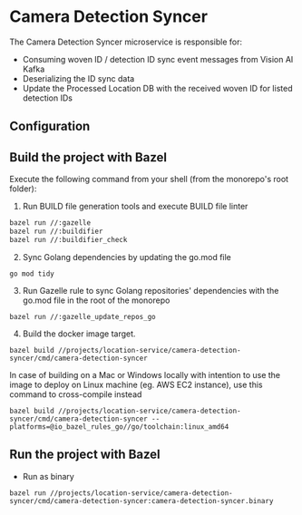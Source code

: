 # Camera Detection Syncer

The Camera Detection Syncer microservice is responsible for:

* Consuming woven ID / detection ID sync event messages from Vision AI Kafka
* Deserializing the ID sync data
* Update the Processed Location DB with the received woven ID for listed detection IDs

## Configuration

## Build the project with Bazel

Execute the following command from your shell (from the monorepo's root folder):

1. Run BUILD file generation tools and execute BUILD file linter

```sh
bazel run //:gazelle
bazel run //:buildifier
bazel run //:buildifier_check
```

2. Sync Golang dependencies by updating the go.mod file

```
go mod tidy
```

3. Run Gazelle rule to sync Golang repositories' dependencies with the go.mod file in the root of the monorepo

```
bazel run //:gazelle_update_repos_go
```

4. Build the docker image target.

```
bazel build //projects/location-service/camera-detection-syncer/cmd/camera-detection-syncer
```

In case of building on a Mac or Windows locally with intention to use the image to deploy on Linux machine (eg. AWS EC2
instance), use this command to cross-compile instead

```
bazel build //projects/location-service/camera-detection-syncer/cmd/camera-detection-syncer --platforms=@io_bazel_rules_go//go/toolchain:linux_amd64 
```

## Run the project with Bazel

* Run as binary

```
bazel run //projects/location-service/camera-detection-syncer/cmd/camera-detection-syncer:camera-detection-syncer.binary
```
